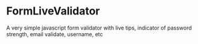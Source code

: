 # FormLiveValidator
A very simple javascript form validator with live tips, indicator of password strength, email validate, username, etc
